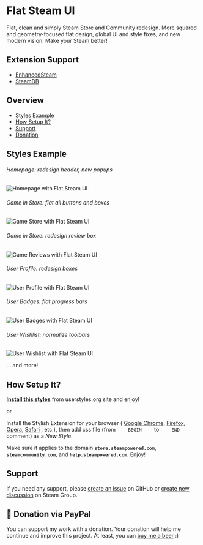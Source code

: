 # Flat Steam UI
Flat, clean and simply Steam Store and Community redesign. More squared and geometry-focused flat design, global UI and style fixes, and new modern vision.
Make your Steam better!


## Extension Support

* [EnhancedSteam](http://enhancedsteam.com)
* [SteamDB](https://steamdb.info/extension/)


## Overview

* [Styles Example](#styles-example)
* [How Setup It?](#how-setup-it)
* [Support](#support)
* [Donation](#-donation-via-paypal)


## Styles Example

###### Homepage: redesign header, new popups

![Homepage with Flat Steam UI](https://raw.githubusercontent.com/denis-g/userstyle-simply-steam-ui/master/screenshots/homepage.jpg)

###### Game in Store: flat all buttons and boxes

![Game Store with Flat Steam UI](https://raw.githubusercontent.com/denis-g/userstyle-simply-steam-ui/master/screenshots/game_buttons.jpg)

###### Game in Store: redesign review box

![Game Reviews with Flat Steam UI](https://raw.githubusercontent.com/denis-g/userstyle-simply-steam-ui/master/screenshots/game_review.jpg)

###### User Profile: redesign boxes

![User Profile with Flat Steam UI](https://raw.githubusercontent.com/denis-g/userstyle-simply-steam-ui/master/screenshots/user_profile.jpg)

###### User Badges: flat progress bars

![User Badges with Flat Steam UI](https://raw.githubusercontent.com/denis-g/userstyle-simply-steam-ui/master/screenshots/user_badges.jpg)

###### User Wishlist: normalize toolbars

![User Wishlist with Flat Steam UI](https://raw.githubusercontent.com/denis-g/userstyle-simply-steam-ui/master/screenshots/user_wishlist.jpg)

... and more!


## How Setup It?

**[Install this styles](https://userstyles.org/styles/117058/flat-steam-ui)** from userstyles.org site and enjoy!

or

Install the Stylish Extension for your browser (
[Google Chrome](https://chrome.google.com/webstore/detail/stylish/fjnbnpbmkenffdnngjfgmeleoegfcffe),
[Firefox](https://addons.mozilla.org/ru/firefox/addon/stylish/),
[Opera](https://addons.opera.com/ru/extensions/details/stylish/),
[Safari](http://sobolev.us/stylish/)
, etc.), then add css file (from `--- BEGIN ---` to `--- END ---` comment) as a *New Style*.

Make sure it applies to the domain **`store.steampowered.com`**,
**`steamcommunity.com`**, and **`help.steampowered.com`**. Enjoy!


## Support

If you need any support, please
[create an issue](https://github.com/denis-g/userstyle-flat-steam-ui/issues)
on GitHub or
[create new discussion](http://steamcommunity.com/groups/flat-steam-ui/discussions/0/133259227524504224/)
on Steam Group.


## 🍺 Donation via PayPal

You can support my work with a donation. Your donation will help me continue
and improve this project. At least, you can
[buy me a beer](https://www.paypal.com/cgi-bin/webscr?cmd=_s-xclick&hosted_button_id=Y3K5QBE7N9LZY)
:)
